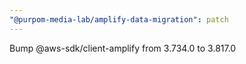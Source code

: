 ```yaml
---
"@purpom-media-lab/amplify-data-migration": patch
---
```


Bump @aws-sdk/client-amplify from 3.734.0 to 3.817.0
